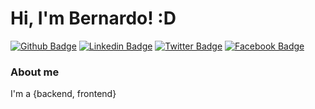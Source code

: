 # Hi, I'm Bernardo! :D

[![Github Badge](https://img.shields.io/badge/-Github-000?style=flat-square&logo=Github&logoColor=white&link=https://github.com/fagnerpsantos)](https://github.com/bernardo300)
[![Linkedin Badge](https://img.shields.io/badge/-LinkedIn-blue?style=flat-square&logo=Linkedin&logoColor=white&link=https://www.linkedin.com/in/fagnerpsantos/)](https://www.linkedin.com/in/bernardo300/)
[![Twitter Badge](https://img.shields.io/badge/-Twitter-1ca0f1?style=flat-square&labelColor=1ca0f1&logo=twitter&logoColor=white&link=https://twitter.com/fagnerpsantos)](https://twitter.com/bernardoio)
[![Facebook Badge](https://img.shields.io/badge/-Stackoverflow-D2691E?style=flat-square&labelColor=D2691E&logo=stackoverflow&logoColor=white&link=https://www.facebook.com/user/TreinaWeb)](https://www.facebook.com/bernardolopes.io)

### About me
I'm a {backend, frontend}

